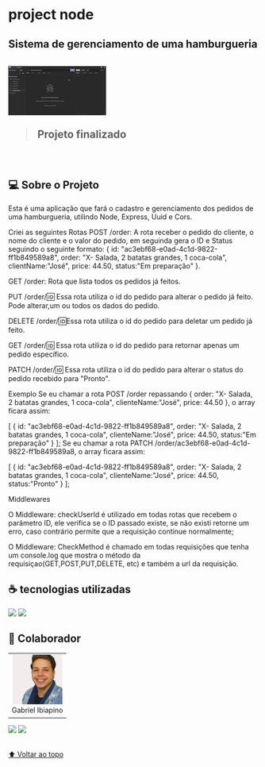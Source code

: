 # project node

<h2>Sistema de gerenciamento de uma hamburgueria<h2>
  
<img src="./Assets/Hamburguer.gif">


> Projeto finalizado 
<br>

## 💻 Sobre o Projeto

Esta é uma aplicação que fará o cadastro e gerenciamento dos pedidos de uma hamburgueria, utilindo Node, Express, Uuid e Cors.

Criei as seguintes Rotas
POST /order: A rota receber o pedido do cliente, o nome do cliente e o valor do pedido, em seguinda gera o ID e Status seguindo o seguinte formato: { id: "ac3ebf68-e0ad-4c1d-9822-ff1b849589a8", order: "X- Salada, 2 batatas grandes, 1 coca-cola", clientName:"José", price: 44.50, status:"Em preparação" }.

GET /order: Rota que lista todos os pedidos já feitos.

PUT /order/:id: Essa rota utiliza o id do pedido para alterar o pedido já feito. Pode alterar,um ou todos os dados do pedido.

DELETE /order/:id:Essa rota utiliza o id do pedido para deletar um pedido já feito.

GET /order/:id: Essa rota utiliza o id do pedido para retornar apenas um pedido específico.

PATCH /order/:id: Essa rota utiliza o id do pedido para alterar o status do pedido recebido para "Pronto".

Exemplo
Se eu chamar a rota POST /order repassando { order: "X- Salada, 2 batatas grandes, 1 coca-cola", clienteName:"José", price: 44.50 }, o array ficara assim:

[
  {
    id: "ac3ebf68-e0ad-4c1d-9822-ff1b849589a8",
    order: "X- Salada, 2 batatas grandes, 1 coca-cola",
    clienteName:"José", 
    price: 44.50,
    status:"Em preparação"
  }
];
Se eu chamar a rota PATCH /order/ac3ebf68-e0ad-4c1d-9822-ff1b849589a8, o array ficara assim:

[
  {
    id: "ac3ebf68-e0ad-4c1d-9822-ff1b849589a8",
    order: "X- Salada, 2 batatas grandes, 1 coca-cola",
    clienteName:"José", 
    price: 44.50,
    status:"Pronto"
  }
];

Middlewares

O Middleware: checkUserId é  utilizado em todas rotas que recebem o parâmetro ID, ele verifica se o ID passado existe, se não existi retorne um erro, caso contrário permite que a requisição continue normalmente;

O Middleware: CheckMethod é chamado em todas requisições que tenha um console.log que mostra o método da requisiçao(GET,POST,PUT,DELETE, etc) e também a url da requisição.

## ☕ tecnologias utilizadas

<img src="https://img.shields.io/badge/JavaScript-F7DF1E?style=for-the-badge&logo=javascript&logoColor=black">
<img src="https://img.shields.io/badge/Node.js-43853D?style=for-the-badge&logo=node.js&logoColor=white">
<br>

## 🤝 Colaborador

<table>
  <tr>
    <td align="center">
      <a href="#">
        <img src="./Assets/Eu.png" width="100px;" alt="Foto do Gabriel Silva no GitHub"/><br>
        <sub>
          <a >Gabriel Ibiapino</a>
        </sub>
      </a>
    </td>
  </tr>
</table>

<div>
 <a href="https://www.linkedin.com/in/gabriel-ibiapino-louren%C3%A7o-da-silva-749b78198/" target="_blank"><img src="https://img.shields.io/badge/-LinkedIn-%230077B5?style=for-the-badge&logo=linkedin&logoColor=white" target="_blank"></a> 
<a href = "mailto:lourencogabriel77@gmail.com"><img src="https://img.shields.io/badge/-Gmail-%23333?style=for-the-badge&logo=gmail&logoColor=white" target="_blank"></a>
</div>
<br>


[⬆ Voltar ao topo](#project-node)<br>
